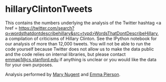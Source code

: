 # hillaryClintonTweets

This contains the numbers underlying the analysis of the Twitter hashtag <a href = https://twitter.com/search?q=wordsthatdontdescribehillary&src=typd>WordsThatDontDescribeHillary</a>, a compilation of criticisms of Hillary Clinton. See the IPython notebook for our analysis of more than 12,000 tweets. You will not be able to run the code yourself because Twitter does not allow us to make the data public and the code relies on internal libraries, but please contact emmap1@cs.stanford.edu if anything is unclear or you would like the data for your own purposes. 

Analysis performed by <a href = http://maryknugent.com/>Mary Nugent</a> and <a href = http://cs.stanford.edu/~emmap1/>Emma Pierson</a>.
